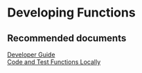 <properties
	pageTitle="Developing Functions"
	description="Developing Functions"
	service="microsoft.web"
	resource="functions"
	authors="shrahman"
	displayOrder=""
	selfHelpType="generic"
	supportTopicIds="32518044"
	resourceTags=""
	productPesIds="16072"
	cloudEnvironments="public"
/>

# Developing Functions

## **Recommended documents**

[Developer Guide](https://docs.microsoft.com/azure/azure-functions/functions-reference)<br>
[Code and Test Functions Locally](https://docs.microsoft.com/azure/azure-functions/functions-run-local)<br>
